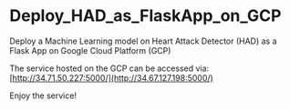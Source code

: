 # Deploy_HAD_as_FlaskApp_on_GCP
Deploy a Machine Learning model on Heart Attack Detector (HAD) as a Flask App on Google Cloud Platform (GCP)

The service hosted on the GCP can be accessed via: [http://34.71.50.227:5000/](http://34.67.127.198:5000/)

Enjoy the service!
